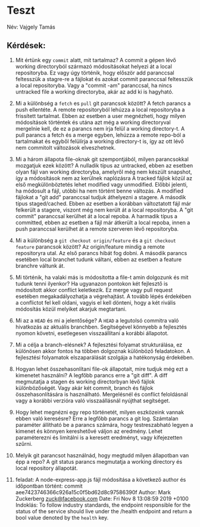 # Teszt

Név: Vajgely Tamás 

## Kérdések:

1. Mit értünk egy `commit` alatt, mit tartalmaz?
A commit a gépen lévő working directoryból származó módosításokat helyezi át a local repositoryba. Ez vagy úgy történik, hogy először add paranccsal feltesszük a stagre-re a fájlokat és azokat commit paranccsal feltesszük a local repositoryba. Vagy a "commit -am" paranccsal, ha nincs untracked file a working directoryba, akár az add ki is hagyható.  
1. Mi a különbség a `fetch` es `pull` git parancsok között?
A fetch parancs a push ellentéte. A remote repositoryból lehúzza a local repositoryba a frissített tartalmat. Ebben az esetben a user megnézheti, hogy milyen módosítások történtek és utána azt még a working directoryval mergelnie kell, de ez a parancs nem írja felül a working directory-t. A pull parancs a fetch és a merge egyben, lehúzza a remote repo-ból a tartalmakat és egyből felülírja a working directory-t is, így az ott lévő nem commitolt változások elveszhetnek. 
1. Mi a három állapota file-oknak git szempontjából, milyen parancsokkal mozgatjuk ezek között?
A nulladik típus az untracked, ebben az esetben olyan fájl van working directoryba, amelyről még nem készült snapshot, így a módosítások nem az kerülnek naplózásra
A tracked fájlok közül az első megkülönböztetés lehet modified vagy unmodified. Előbbi jelenti, ha módosult a fájl, utóbbi ha nem történt benne változás. A modified fájlokat a "git add" paranccsal tudjuk áthelyezni a stagere. 
A második típus staged/cached. Ebben az esetben a korábban változtatott fájl már felkerült a stagere, viszont még nem került át a local repositoryba. A "git commit" paranccsal kerülhet át a local repoba.
A harmadik típus a committed, ebben az esetben a fájl már átkerült a local repoba, innen a push paranccsal kerülhet át a remote szerveren lévő repositoryba.   
1. Mi a különbség a `git checkout origin/feature` és a `git checkout feature` parancsok között?
Az origin/feature mindig a remote repositoryra utal. Az első parancs hibát fog dobni. A második parancs esetében local branchet tudunk váltani, ebben az esetben a feature branchre váltunk át.
1. Mi történik, ha valaki más is módosította a file-t amin dolgozunk és mit tudunk tenni ilyenkor?
Ha ugyanazon pontokon két fejlesztő is módosított akkor conflict keletkezik. Ez merge vagy pull request esetében megakadályozhatja a végrehajtást. A tovább lépés érdekében a conflictot fel kell oldani, vagyis el kell dönteni, hogy a két rivális módosítás közül melyiket akarjuk megtartani.
1. Mi az a `HEAD` és mi a jelentősége?
A `HEAD` a legutolsó commitra való hivatkozás az aktuális branchben. Segítségével könnyebb a fejlesztés nyomon követni, esetlegesen visszaállítani a korábbi állapotot. 
1. Mi a célja a branch-elésnek?
A fejlesztési folyamat strukturálása, ez különösen akkor fontos ha többen dolgoznak különböző feladatokon. A fejlesztési folyamatok elszaparálását szolgája a hatékonyság érdekében. 
1. Hogyan lehet összehasonlítani file-ok állapotait, mire tudjuk még ezt a kimenetet használni?
A legfőbb parancs erre a "git diff". A diff megmutatja a stagen és working directorbyan lévő fájlok különbözőségét. Vagy akár két commit, branch és fájlok összehasonlítására is használható. Mergelésnél és conflict feloldásnál vagy a korábbi verzióra való visszaállásnál nyújthat segítséget.  
1. Hogy lehet megnézni egy repo történetét, milyen eszközeink vannak ebben való keresésre?
Erre a legfőbb parancs a git log. Számtalan paraméter állítható be a parancs számára, hogy testreszabható legyen a kimenet és könnyen kereshetővé váljon az eredmény. Lehet paraméterezni és limitálni is a keresett eredményt, vagy kifejezetten szűrni. 
1. Melyik git parancsot használnád, hogy megtudd milyen állapotban van épp a repo?
A git status parancs megmutatja a working directory és local repository állapotát.

2. feladat:
A node-express-app.js fájl módosítása a következő author és időpontban történt: 
commit aee7423746366c926a15c0f5bd62d8c97586390f
Author: Mark Zuckerberg <zuck@facebook.com>
Date:   Fri Nov 8 13:08:59 2019 +0100
Indoklás:
    To follow industry standards, the endpoint responsible for the status of
    the service should live under the /health endpoint and return a bool
    value denoted by the `health` key.

